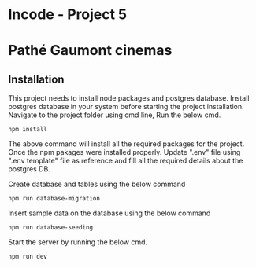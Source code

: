# Incode - Project 5
# Pathé Gaumont cinemas

## Installation
This project needs to install node packages and postgres database.
Install postgres database in your system before starting the project installation.
Navigate to the project folder using cmd line, Run the below cmd.

```
npm install
```

The above command will install all the required packages for the project. Once the npm pakages were installed properly. Update ".env" file using ".env template" file as reference and fill all the required details about the postgres DB.

Create database and tables using the below command

```
npm run database-migration
```

Insert sample data on the database using the below command

```
npm run database-seeding
```

Start the server by running the below cmd.

```
npm run dev
```

